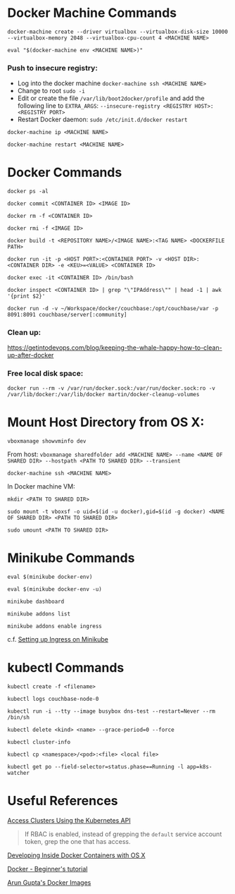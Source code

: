 # Docker Machine Commands
`docker-machine create --driver virtualbox --virtualbox-disk-size 10000 --virtualbox-memory 2048 --virtualbox-cpu-count 4 <MACHINE NAME>`

`eval "$(docker-machine env <MACHINE NAME>)"`

### Push to insecure registry:
   * Log into the docker machine `docker-machine ssh <MACHINE NAME>`
   * Change to root `sudo -i`
   * Edit or create the file `/var/lib/boot2docker/profile` and add the following line to `EXTRA_ARGS`: `--insecure-registry <REGISTRY HOST>:<REGISTRY PORT>`
   * Restart Docker daemon: `sudo /etc/init.d/docker restart`

`docker-machine ip <MACHINE NAME>`

`docker-machine restart <MACHINE NAME>`

# Docker Commands

`docker ps -al`

`docker commit <CONTAINER ID> <IMAGE ID>`

`docker rm -f <CONTAINER ID>`

`docker rmi -f <IMAGE ID>`

`docker build -t <REPOSITORY NAME>/<IMAGE NAME>:<TAG NAME> <DOCKERFILE PATH>`

`docker run -it -p <HOST PORT>:<CONTAINER PORT> -v <HOST DIR>:<CONTAINER DIR> -e <KEU>=<VALUE> <CONTAINER ID>`

`docker exec -it <CONTAINER ID> /bin/bash`

`docker inspect <CONTAINER ID> | grep "\"IPAddress\"" | head -1 | awk '{print $2}'`

`docker run -d -v ~/Workspace/docker/couchbase:/opt/couchbase/var -p 8091:8091 couchbase/server[:community]`

### Clean up:
https://getintodevops.com/blog/keeping-the-whale-happy-how-to-clean-up-after-docker

### Free local disk space:
`docker run --rm -v /var/run/docker.sock:/var/run/docker.sock:ro -v /var/lib/docker:/var/lib/docker martin/docker-cleanup-volumes`

# Mount Host Directory from OS X:

`vboxmanage showvminfo dev`

From host:
`vboxmanage sharedfolder add <MACHINE NAME> --name <NAME OF SHARED DIR> --hostpath <PATH TO SHARED DIR> --transient`

`docker-machine ssh <MACHINE NAME>`

In Docker machine VM:

`mkdir <PATH TO SHARED DIR>`

`sudo mount -t vboxsf -o uid=$(id -u docker),gid=$(id -g docker) <NAME OF SHARED DIR> <PATH TO SHARED DIR>`

`sudo umount <PATH TO SHARED DIR>`

# Minikube Commands

```
eval $(minikube docker-env)

eval $(minikube docker-env -u)

minikube dashboard

minikube addons list

minikube addons enable ingress

```

c.f. [Setting up Ingress on Minikube](https://medium.com/@Oskarr3/setting-up-ingress-on-minikube-6ae825e98f82)

# kubectl Commands

```
kubectl create -f <filename>

kubectl logs couchbase-node-0

kubectl run -i --tty --image busybox dns-test --restart=Never --rm /bin/sh

kubectl delete <kind> <name> --grace-period=0 --force

kubectl cluster-info

kubectl cp <namespace>/<pod>:<file> <local file>

kubectl get po --field-selector=status.phase==Running -l app=k8s-watcher

```

# Useful References

[Access Clusters Using the Kubernetes API](https://kubernetes.io/docs/tasks/administer-cluster/access-cluster-api/#without-kubectl-proxy)
> If RBAC is enabled, instead of grepping the `default` service account token, grep the one that has access.

[Developing Inside Docker Containers with OS X](pharnisc.github.io/2015/09/16/developing-inside-docker-containers-with-osx.html)

[Docker - Beginner's tutorial](https://blog.talpor.com/2015/01/docker-beginners-tutorial)

[Arun Gupta's Docker Images](https://github.com/arun-gupta/docker-images)

